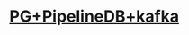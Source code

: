 # [PG+PipelineDB+kafka](http://note.youdao.com/noteshare?id=156eb198044e36ffe8e15653baa725aa&sub=D4E9AA510FC24233A0E2EDF3303B5B6C)
